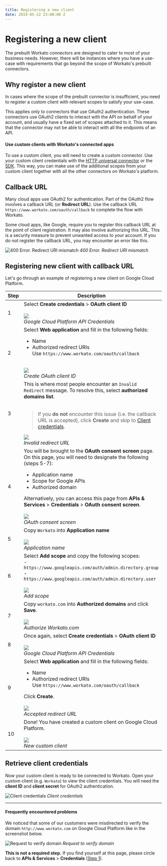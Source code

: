 ```yaml
---
title: Registering a new client
date: 2019-05-22 23:00:00 Z
---
```

# Registering a new client

The prebuilt Workato connectors are designed to cater to most of your business needs. However, there will be instances where you have a use-case with requirements that go beyond the scope of Workato's prebuilt connectors.

## Why register a new client

In cases where the scope of the prebuilt connector is insufficient, you need to register a custom client with relevant scopes to satisfy your use-case.

This applies only to connectors that use OAuth2 authentication. These connectors use OAuth2 clients to interact with the API on behalf of your account, and usually have a fixed set of scopes attached to it. This means that the connector may not be able to interact with all the endpoints of an API.

#### Use custom clients with Workato's connected apps

To use a custom client, you will need to create a custom connector. Use your custom client credentials with the [HTTP universal connector](/developing-connectors/http-v2.md) or the [SDK](/developing-connectors/sdk.md). This way, you can make use of the additional scopes from your custom client together with all the other connectors on Workato's platform.

## Callback URL

Many cloud apps use OAuth2 for authentication. Part of the OAuth2 flow involves a callback URL (or **Redirect URL**). Use the callback URL `https://www.workato.com/oauth/callback` to complete the flow with Workato.

Some cloud apps, like Google, require you to register this callback URL at the point of client registration. It may also involve authorizing this URL. This is a security measure to prevent unwanted access to your account. If you do not register the callback URL, you may encounter an error like this.

![400 Error. Redirect URI mismatch](~@img/developing-connectors/registering-new-clients/error-redirect-url-mismatch.png)
*400 Error. Redirect URI mismatch*

## Registering new client with callback URL

Let's go through an example of registering a new client on Google Cloud Platform.

<table class="unchanged rich-diff-level-one">
  <thead>
    <tr>
        <th width='10%'>Step</th>
        <th>Description</th>
    </tr>
  </thead>
  <tbody>
    <tr>
      <td>1</td>
      <td>
        Select <b>Create credentials</b> > <b>OAuth client ID</b><br>
        <br>
        <img src="~@img/developing-connectors/registering-new-clients/gcp-api-credentials.png"></img><br>
        <i>Google Cloud Platform API Credentials</i><br>
        </td>
    </tr>
    <tr>
      <td>2</td>
      <td>
        Select <b>Web application</b> and fill in the following fields:
        <ul>
          <li>Name</li>
          <li>Authorized redirect URIs</li>
          Use <code>https://www.workato.com/oauth/callback</code>
        </ul>
        <br>
        <img src="~@img/developing-connectors/registering-new-clients/create-oauth-client-web-app.png"></img><br>
        <i>Create OAuth client ID</i><br>
        </td>
    </tr>
    <tr>
      <td>3</td>
      <td>
        This is where most people encounter an <code>Invalid Redirect</code> message. To resolve this, select <b>authorized domains list</b>.<br>
        <br>
        <blockquote>If you <b>do not</b> encounter this issue (i.e. the callback URL is accepted), click <b>Create</b> and
        skip to <a href="#retrieve-client-credentials">Client credentials</a>.</blockquote>
        <img src="~@img/developing-connectors/registering-new-clients/create-oauth-client-id.png"></img><br>
        <i>Invalid redirect URL</i><br>
        </td>
    </tr>
    <tr>
      <td>4</td>
      <td>
        You will be brought to the <b>OAuth consent screen</b> page. On this page, you will need to designate the following (steps 5-7):<br>
        <ul>
          <li>Application name</li>
          <li>Scope for Google APIs</li>
          <li>Authorized domain</li>
        </ul>
        Alternatively, you can access this page from  <b>APIs & Services</b> > <b>Credentials</b> > <b>OAuth consent screen</b>.<br>
        <br>
        <img src="~@img/developing-connectors/registering-new-clients/oauth-credentials-form.png"> </img><br>
        <i>OAuth consent screen</i><br>
      </td>
    </tr><tr>
      <td>5</td>
      <td>
        Copy <code>Workato</code> into <b>Application name</b><br>
        <br>
        <img src="~@img/developing-connectors/registering-new-clients/oauth-credentials.png"> </img><br>
        <i>Application name</i><br>
        </td>
    </tr>
    <tr>
      <td>6</td>
      <td>
        Select <b>Add scope</b> and copy the following scopes:<br>
        - <code>https://www.googleapis.com/auth/admin.directory.group</code><br>
        - <code>https://www.googleapis.com/auth/admin.directory.user</code><br>
        <br>
        <img src="~@img/developing-connectors/registering-new-clients/add-scope.png"></img><br>
        <i>Add scope</i><br>
      </td>
    </tr>
    <tr>
      <td>7</td>
      <td>
        Copy <code>workato.com</code> into <b>Authorized domains</b> and click <b>Save</b>.<br>
        <br>
        <img src="~@img/developing-connectors/registering-new-clients/authorize-workato.png"></img><br>
        <i>Authorize Workato.com</i><br>
      </td>
    </tr>
    <tr>
      <td>8</td>
      <td>
        Once again, select <b>Create credentials</b> > <b>OAuth client ID</b><br>
        <br>
        <img src="~@img/developing-connectors/registering-new-clients/gcp-api-credentials.png"></img><br>
        <i>Google Cloud Platform API Credentials</i><br>
        </td>
    </tr>
    <tr>
      <td>9</td>
      <td>
        Select <b>Web application</b> and fill in the following fields:
        <ul>
          <li>Name</li>
          <li>Authorized redirect URIs</li>
          Use <code>https://www.workato.com/oauth/callback</code>
        </ul>
        Click <b>Create</b>.<br>
        <br>
        <img src="~@img/developing-connectors/registering-new-clients/valid-authoized-redirect-uri.png"></img><br>
        <i>Accepted redirect URL</i><br>
      </td>
    </tr>
    <tr>
      <td>10</td>
      <td>
        Done! You have created a custom client on Google Cloud Platform.<br>
        <br>
        <img src="~@img/developing-connectors/registering-new-clients/new-workato-client.png"></img><br>
        <i>New custom client</i><br>
      </td>
    </tr>
  </tbody>
</table>

## Retrieve client credentials

Now your custom client is ready to be connected to Workato. Open your custom client (e.g. `Workato`) to view the client credentials. You will need the **client ID** and **client secret** for OAuth2 authentication.

![Client credentials](~@img/developing-connectors/registering-new-clients/completed-client-credential.png)
*Client credentials*

___

#### Frequently encountered problems
We noticed that some of our customers were misdirected to verify the domain `http://www.workato.com` on Google Cloud Platform like in the screenshot below.

![Request to verify domain](~@img/developing-connectors/registering-new-clients/webmaster-central-recommended.png)
*Request to verify domain*

**This is not a required step.** If you find yourself at this page, please circle back to **APIs & Services** > **Credentials** ([Step 1](#registering-new-client-with-callback-url)).
